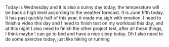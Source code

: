 Today is Wednesday and it is also a sunny day today, the temperature will be back a high level according to the weather forecast. It is June fifth today, It has past quickly half of this year, it made me sigh with emotion. I need to finish a video this day and I need to finish test on my workload this day, and at this night I also need to finish the other project test, after all these things, I think maybe I can go to bed and have a nice sleep today. Oh I also need to do some exercise today, just like hiking or running
